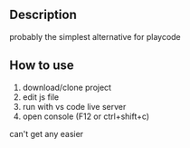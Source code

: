 ## Description
probably the simplest alternative for playcode

## How to use
1. download/clone project
2. edit js file
3. run with vs code live server 
4. open console (F12 or ctrl+shift+c) 

can't get any easier 